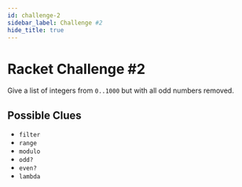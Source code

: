 ```yaml
---
id: challenge-2
sidebar_label: Challenge #2
hide_title: true
---
```


# Racket Challenge #2

Give a list of integers from `0..1000` but with all odd numbers removed.

## Possible Clues
* `filter`
* `range`
* `modulo`
* `odd?`
* `even?`
* `lambda`
